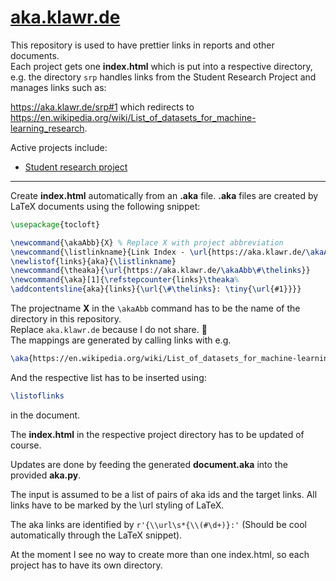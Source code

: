 # [aka.klawr.de](https://github.com/klawr/aka)

This repository is used to have prettier links in reports and other documents.  
Each project gets one **index.html** which is put into a respective directory,
e.g. the directory `srp` handles links from the Student Research Project and manages links such as:

https://aka.klawr.de/srp#1 which redirects to  
https://en.wikipedia.org/wiki/List_of_datasets_for_machine-learning_research.

Active projects include:
 - [Student research project](https://aka.klawr.de/srp)

---

Create **index.html** automatically from an **.aka** file.
**.aka** files are created by LaTeX documents using the following snippet:

```latex
\usepackage{tocloft}

\newcommand{\akaAbb}{X} % Replace X with project abbreviation
\newcommand{\listlinkname}{Link Index - \url{https://aka.klawr.de/\akaAbb}} 
\newlistof{links}{aka}{\listlinkname}
\newcommand{\theaka}{\url{https://aka.klawr.de/\akaAbb\#\thelinks}}
\newcommand{\aka}[1]{\refstepcounter{links}\theaka%
\addcontentsline{aka}{links}{\url{\#\thelinks}: \tiny{\url{#1}}}}
```

The projectname **X** in the `\akaAbb` command has to be the name of the directory in this repository. <br>
Replace `aka.klawr.de` because I do not share. 🍰 <br>
The mappings are generated by calling links with e.g.
```latex
\aka{https://en.wikipedia.org/wiki/List_of_datasets_for_machine-learning_research}
```
And the respective list has to be inserted using:
```latex
\listoflinks
```
in the document.


The **index.html** in the respective project directory has to be updated of course.

Updates are done by feeding the generated **document.aka** into the provided **aka.py**.

The input is assumed to be a list of pairs of aka ids and the target links.
All links have to be marked by the \url styling of LaTeX.

The aka links are identified by `r'{\\url\s*{\\(#\d+)}:'`
(Should be cool automatically through the LaTeX snippet).

At the moment I see no way to create more than one index.html, so each
project has to have its own directory.
